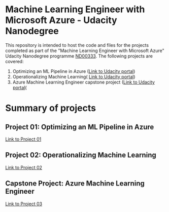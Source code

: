 # Machine Learning Engineer with Microsoft Azure - Udacity Nanodegree
This repository is intended to host the code and files for the projects completed as part of the "Machine Learning Engineer with Microsoft Azure" Udacity Nanodegree programme [ND00333](https://learn.udacity.com/nanodegrees/nd00333). 
The following projects are covered: 
1. Optimizing an ML Pipeline in Azure ([Link to Udacity portal](https://learn.udacity.com/nanodegrees/nd00333/parts/cd0600/lessons/fe72a17d-091f-4c9c-b341-d2fea440a791))
2. Operationalizing Machine Learning( [Link to Udacity portal](https://learn.udacity.com/nanodegrees/nd00333/parts/cd0601/lessons/1b8d08a8-0069-4e86-a417-95fba27a73ee))
3. Azure Machine Learning Engineer capstone project ([Link to Udacity portal](https://learn.udacity.com/nanodegrees/nd00333/parts/cd0602/lessons/bb5ac8ae-788c-4df0-94e3-60905a2cd269)(

# Summary of projects
## Project 01: Optimizing an ML Pipeline in Azure
[Link to Project 01](https://github.com/s-navin/ML_Engineer_Azure_Udacity_ND00333/tree/main/01_optimise_AzureML_pipeline)

## Project 02: Operationalizing Machine Learning
[Link to Project 02](https://github.com/s-navin/ML_Engineer_Azure_Udacity_ND00333/tree/main/02_operationalise_ML)

## Capstone Project: Azure Machine Learning Engineer 
[Link to Project 03](https://github.com/s-navin/ML_Engineer_Azure_Udacity_ND00333/tree/main/03_capstone_AzureML_engineer)
